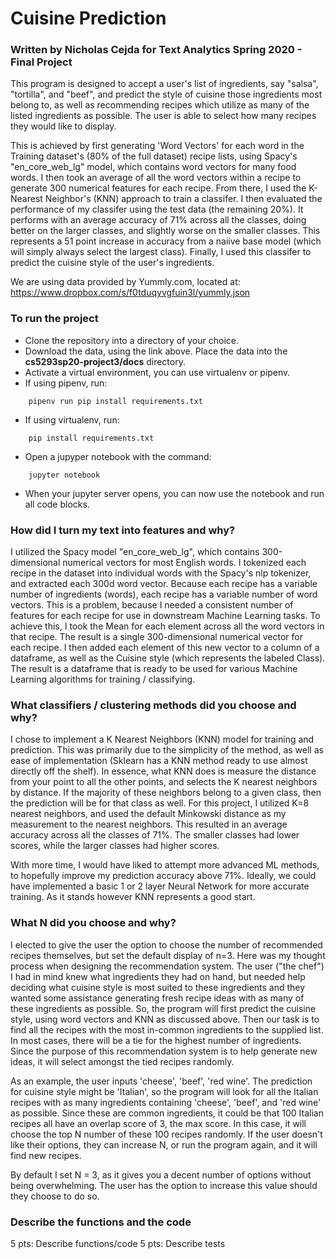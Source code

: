 # Cuisine Prediction

### Written by Nicholas Cejda for Text Analytics Spring 2020 - Final Project

This program is designed to accept a user's list of ingredients, say "salsa", "tortilla", and "beef", and predict the style of cuisine those ingredients most belong to, as well as recommending recipes which utilize as many of the listed ingredients as possible. The user is able to select how many recipes they would like to display.

This is achieved by first generating 'Word Vectors' for each word in the Training dataset's (80% of the full dataset) recipe lists, using Spacy's "en_core_web_lg" model, which contains word vectors for many food words. I then took an average of all the word vectors within a recipe to generate 300 numerical features for each recipe. From there, I used the K-Nearest Neighbor's (KNN) approach to train a classifer. I then evaluated the performance of my classifer using the test data (the remaining 20%). It performs with an average accuracy of 71% across all the classes, doing better on the larger classes, and slightly worse on the smaller classes. This represents a 51 point increase in accuracy from a naiive base model (which will simply always select the largest class). Finally, I used this classifer to predict the cuisine style of the user's ingredients.

We are using data provided by Yummly.com, located at:
https://www.dropbox.com/s/f0tduqyvgfuin3l/yummly.json


### To run the project
- Clone the repository into a directory of your choice.
- Download the data, using the link above. Place the data into the **cs5293sp20-project3/docs** directory.
- Activate a virtual environment, you can use virtualenv or pipenv.
- If using pipenv, run:
```
    pipenv run pip install requirements.txt
```    
- If using virtualenv, run:
```
    pip install requirements.txt
``` 
- Open a jupyper notebook with the command:
```
    jupyter notebook
```
- When your jupyter server opens, you can now use the notebook and run all code blocks.
   

### How did I turn my text into features and why?

I utilized the Spacy model "en_core_web_lg", which contains 300-dimensional numerical vectors for most English words. I tokenized each recipe in the dataset into individual words with the Spacy's nlp tokenizer, and extracted each 300d word vector. Because each recipe has a variable number of ingredients (words), each recipe has a variable number of word vectors. This is a problem, because I needed a consistent number of features for each recipe for use in downstream Machine Learning tasks. To achieve this, I took the Mean for each element across all the word vectors in that recipe. The result is a single 300-dimensional numerical vector for each recipe. I then added each element of this new vector to a column of a dataframe, as well as the Cuisine style (which represents the labeled Class). The result is a dataframe that is ready to be used for various Machine Learning algorithms for training / classifying.


### What classifiers / clustering methods did you choose and why?

I chose to implement a K Nearest Neighbors (KNN) model for training and prediction. This was primarily due to the simplicity of the method, as well as ease of implementation (Sklearn has a KNN method ready to use almost directly off the shelf). In essence, what KNN does is measure the distance from your point to all the other points, and selects the K nearest neighbors by distance. If the majority of these neighbors belong to a given class, then the prediction will be for that class as well. For this project, I utilized K=8 nearest neighbors, and used the default Minkowski distance as my measurement to the nearest neighbors. This resulted in an average accuracy across all the classes of 71%. The smaller classes had lower scores, while the larger classes had higher scores.

With more time, I would have liked to attempt more advanced ML methods, to hopefully improve my prediction accuracy above 71%. Ideally, we could have implemented a basic 1 or 2 layer Neural Network for more accurate training. As it stands however KNN represents a good start.


### What N did you choose and why?

I elected to give the user the option to choose the number of recommended recipes themselves, but set the default display of n=3. Here was my thought process when designing the recommendation system. The user ("the chef") I had in mind knew what ingredients they had on hand, but needed help deciding what cuisine style is most suited to these ingredients and they wanted some assistance generating fresh recipe ideas with as many of these ingredients as possible. So, the program will first predict the cuisine style, using word vectors and KNN as discussed above. Then our task is to find all the recipes with the most in-common ingredients to the supplied list. In most cases, there will be a tie for the highest number of ingredients. Since the purpose of this recommendation system is to help generate new ideas, it will select amongst the tied recipes randomly.

As an example, the user inputs 'cheese', 'beef', 'red wine'. The prediction for cuisine style might be 'Italian', so the program will look for all the Italian recipes with as many ingredients containing 'cheese', 'beef', and 'red wine' as possible. Since these are common ingredients, it could be that 100 Italian recipes all have an overlap score of 3, the max score. In this case, it will choose the top N number of these 100 recipes randomly. If the user doesn't like their options, they can increase N, or run the program again, and it will find new recipes.

By default I set N = 3, as it gives you a decent number of options without being overwhelming. The user has the option to increase this value should they choose to do so.

### Describe the functions and the code





5 pts: Describe functions/code
5 pts: Describe tests
